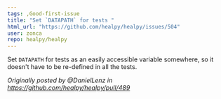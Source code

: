 ```yaml
---
tags: ,Good-first-issue
title: "Set `DATAPATH` for tests "
html_url: "https://github.com/healpy/healpy/issues/504"
user: zonca
repo: healpy/healpy
---
```


Set `DATAPATH` for tests  as an easily accessible variable somewhere, so it doesn't have to be re-defined in all the tests.

_Originally posted by @DanielLenz in https://github.com/healpy/healpy/pull/489_